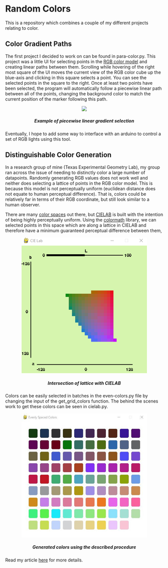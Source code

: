 # Random Colors
This is a repository which combines a couple of my different projects relating to color.

## Color Gradient Paths
The first project I decided to work on can be found in para-color.py. This project was a little UI for selecting points in the <a href='https://en.wikipedia.org/wiki/RGB_color_model'>RGB color model</a> and
creating linear paths between them. Scrolling while hovering of the right most square of the UI moves the current view of the RGB color cube up the
blue-axis and clicking in this square selects a point. You can see the selected points in the square to the right. Once at least two points have been
selected, the program will automatically follow a piecewise linear path between all of the points, changing the background color to match the current
position of the marker following this path.

<p align='center'>
  <img src='imgs/para-color-example.gif' width='500'>
  <h5 align = 'center'>Example of piecewise linear gradient selection</h5>
</p>

Eventually, I hope to add some way to interface with an arduino to control a set of RGB lights using this tool.

## Distinguishable Color Generation
In a research group of mine (Texas Experimental Geometry Lab), my group ran across the issue of needing to distinctly color a large number of datapoints.
Randomly generating RGB values does not work well and neither does selecting a lattice of points in the RGB color model. This is because this model is not
perceptually uniform (euclidean distance does not equate to human perceptual difference). That is, colors could be relatively far in terms of their RGB 
coordinate, but still look similar to a human observer.

There are many <a href='https://en.wikipedia.org/wiki/Color_space'>color spaces</a> out there, but <a href='https://en.wikipedia.org/wiki/CIELAB_color_space'>CIELAB</a> is built with the intention of being highly perceptually uniform. Using the <a href='https://python-colormath.readthedocs.io/en/latest/'>colormath</a> library, we can selected points in this space which are along a lattice in CIELAB and therefore have a minimum guaranteed perceptual difference between them,
<p align='center'>
  <img src='imgs/cielab.gif' width='400'>
  <h5 align = 'center'>Intersection of lattice with CIELAB</h5>
</p>

Colors can be easily selected in batches in the even-colors.py file by changing the input of the get_grid_colors function. The behind the scenes work to get these colors can be seen in cielab.py.

<p align='center'>
  <img src='imgs/even-colors.JPG' width='400'>
  <h5 align = 'center'>Generated colors using the described procedure</h5>
</p>

Read my article <a href='https://samuelperales.xyz/articles/color_spaces_and_even_color_spacing.html'>here</a> for more details.
